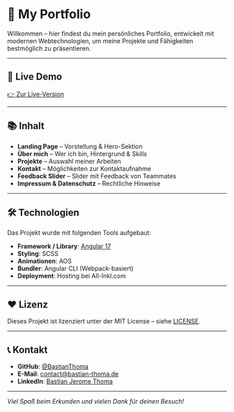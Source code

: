 # 🎨 My Portfolio

Willkommen – hier findest du mein persönliches Portfolio, entwickelt mit modernen Webtechnologien, um meine Projekte und Fähigkeiten bestmöglich zu präsentieren.

---

## 🚀 Live Demo

[👉 Zur Live-Version](https://bastian-thoma.de/)  

---

## 📚 Inhalt

- **Landing Page** – Vorstellung & Hero-Sektion  
- **Über mich** – Wer ich bin, Hintergrund & Skills  
- **Projekte** – Auswahl meiner Arbeiten  
- **Kontakt** – Möglichkeiten zur Kontaktaufnahme
- **Feedback Slider** – Slider mit Feedback von Teammates  
- **Impressum & Datenschutz** – Rechtliche Hinweise

---

## 🛠 Technologien

Das Projekt wurde mit folgenden Tools aufgebaut:

- **Framework / Library**: [Angular 17](https://angular.io/)
- **Styling**: SCSS
- **Animationen**: AOS
- **Bundler**: Angular CLI (Webpack-basiert)
- **Deployment**: Hosting bei All-Inkl.com

---

## ❤️ Lizenz

Dieses Projekt ist lizenziert unter der MIT License – siehe [LICENSE](LICENSE).

---

## 📞 Kontakt

- **GitHub**: [@BastianThoma](https://github.com/BastianThoma)  
- **E-Mail**: contact@bastian-thoma.de
- **LinkedIn**: [Bastian Jerome Thoma](https://www.linkedin.com/in/bastian-thoma/)

---

*Viel Spaß beim Erkunden und vielen Dank für deinen Besuch!*
